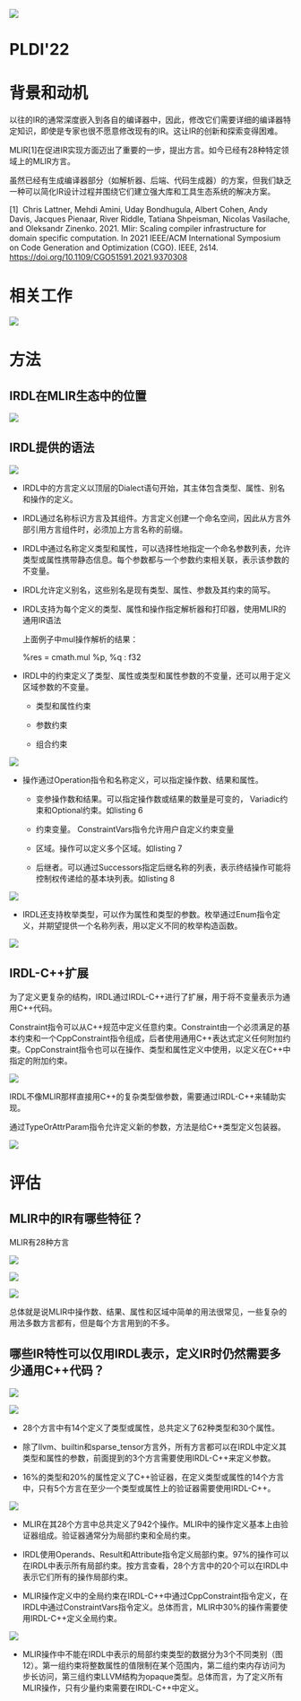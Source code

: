 ![](assets/IRDL-1.png)

# PLDI'22

# 背景和动机

以往的IR的通常深度嵌入到各自的编译器中，因此，修改它们需要详细的编译器特定知识，即使是专家也很不愿意修改现有的IR。这让IR的创新和探索变得困难。

MLIR[1]在促进IR实现方面迈出了重要的一步，提出方言。如今已经有28种特定领域上的MLIR方言。

虽然已经有生成编译器部分（如解析器、后端、代码生成器）的方案，但我们缺乏一种可以简化IR设计过程并围绕它们建立强大库和工具生态系统的解决方案。

[1]  Chris Lattner, Mehdi Amini, Uday Bondhugula, Albert Cohen, Andy Davis, Jacques Pienaar, River Riddle, Tatiana Shpeisman, Nicolas Vasilache, and Oleksandr Zinenko. 2021. Mlir: Scaling compiler infrastructure for domain specific computation. In 2021 IEEE/ACM International Symposium on Code Generation and Optimization (CGO). IEEE, 2ś14. https://doi.org/10.1109/CGO51591.2021.9370308

# 相关工作

![](assets/IRDL-2.png)

# 方法

## IRDL在MLIR生态中的位置

![](assets/IRDL-3.png)

## IRDL提供的语法

![](assets/IRDL-4.png)

- IRDL中的方言定义以顶层的Dialect语句开始，其主体包含类型、属性、别名和操作的定义。

- IRDL通过名称标识方言及其组件。方言定义创建一个命名空间，因此从方言外部引用方言组件时，必须加上方言名称的前缀。

- IRDL中通过名称定义类型和属性，可以选择性地指定一个命名参数列表，允许类型或属性携带静态信息。每个参数都与一个参数约束相关联，表示该参数的不变量。

- IRDL允许定义别名，这些别名是现有类型、属性、参数及其约束的简写。

- IRDL支持为每个定义的类型、属性和操作指定解析器和打印器，使用MLIR的通用IR语法

  上面例子中mul操作解析的结果：

  %res = cmath.mul %p, %q : f32

- IRDL中的约束定义了类型、属性或类型和属性参数的不变量，还可以用于定义区域参数的不变量。

    - 类型和属性约束
    
     - 参数约束
    
    - 组合约束

![](assets/IRDL-5.png)

- 操作通过Operation指令和名称定义，可以指定操作数、结果和属性。

    - 变参操作数和结果。可以指定操作数或结果的数量是可变的， Variadic约束和Optional约束。如listing 6

    - 约束变量。 ConstraintVars指令允许用户自定义约束变量

    - 区域。操作可以定义多个区域。如listing 7

    - 后继者。可以通过Successors指定后继名称的列表，表示终结操作可能将控制权传递给的基本块列表。如listing 8

![](assets/IRDL-6.png)

- IRDL还支持枚举类型，可以作为属性和类型的参数。枚举通过Enum指令定义，并期望提供一个名称列表，用以定义不同的枚举构造函数。

![](assets/IRDL-7.png)

## IRDL-C++扩展

为了定义更复杂的结构，IRDL通过IRDL-C++进行了扩展，用于将不变量表示为通用C++代码。

Constraint指令可以从C++规范中定义任意约束。Constraint由一个必须满足的基本约束和一个CppConstraint指令组成，后者使用通用C++表达式定义任何附加约束。CppConstraint指令也可以在操作、类型和属性定义中使用，以定义在C++中指定的附加约束。

![](assets/IRDL-8.png)

IRDL不像MLIR那样直接用C++的复杂类型做参数，需要通过IRDL-C++来辅助实现。

通过TypeOrAttrParam指令允许定义新的参数，方法是给C++类型定义包装器。

![](assets/IRDL-9.png)

# 评估

## MLIR中的IR有哪些特征？  

MLIR有28种方言

![](assets/IRDL-10.png)

![](assets/IRDL-11.png)

![](assets/IRDL-12.png)

总体就是说MLIR中操作数、结果、属性和区域中简单的用法很常见，一些复杂的用法多数方言都有，但是每个方言用到的不多。

## 哪些IR特性可以仅用IRDL表示，定义IR时仍然需要多少通用C++代码？

![](assets/IRDL-13.png)

![](assets/IRDL-14.png)

- 28个方言中有14个定义了类型或属性，总共定义了62种类型和30个属性。

- 除了llvm、builtin和sparse_tensor方言外，所有方言都可以在IRDL中定义其类型和属性的参数，前面提到的3个方言需要使用IRDL-C++来定义参数。

- 16%的类型和20%的属性定义了C++验证器，在定义类型或属性的14个方言中，只有5个方言在至少一个类型或属性上的验证器需要使用IRDL-C++。

![](assets/IRDL-15.png)

- MLIR在其28个方言中总共定义了942个操作。MLIR中的操作定义基本上由验证器组成。验证器通常分为局部约束和全局约束。

- IRDL使用Operands、Result和Attribute指令定义局部约束。97%的操作可以在IRDL中表示所有局部约束。按方言查看，28个方言中的20个可以在IRDL中表示它们所有的操作局部约束。

- MLIR操作定义中的全局约束在IRDL-C++中通过CppConstraint指令定义，在IRDL中通过ConstraintVars指令定义。总体而言，MLIR中30%的操作需要使用IRDL-C++定义全局约束。

![](assets/IRDL-16.png)

- MLIR操作中不能在IRDL中表示的局部约束类型的数据分为3个不同类别（图12）。第一组约束将整数属性的值限制在某个范围内，第二组约束内存访问为步长访问，第三组约束LLVM结构为opaque类型。总体而言，为了定义所有MLIR操作，只有少量约束需要在IRDL-C++中定义。